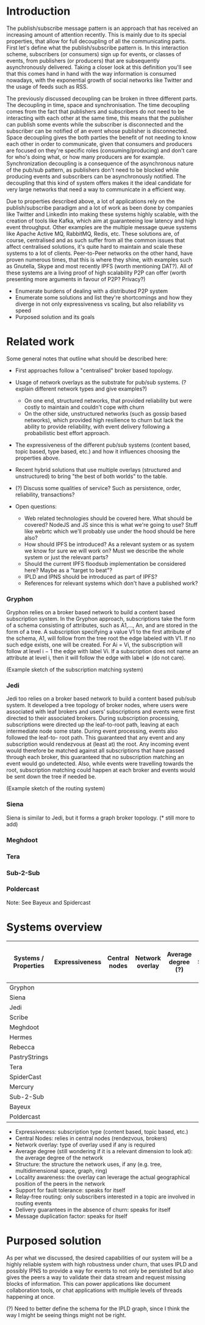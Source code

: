 
# Introduction

The publish/subscribe message pattern is an approach that has received an increasing amount of attention recently. This is mainly due to its special properties, that allow for full decoupling of all the communicating parts. First let's define what the publish/subscribe pattern is. In this interaction scheme, subscribers (or consumers) sign up for events, or classes of events, from publishers (or producers) that are subsequently asynchronously delivered. Taking a closer look at this definition you'll see that this comes hand in hand with the way information is consumed nowadays, with the exponential growth of social networks like Twitter and the usage of feeds such as RSS.

The previously discussed decoupling can be broken in three different parts. The decoupling in time, space and synchronisation.  The time decoupling comes from the fact that publishers and subscribers do not need to be interacting with each other at the same time, this means that the publisher can publish some events while the subscriber is disconnected and the subscriber can be notified of an event whose publisher is disconnected. Space decoupling gives the both parties the benefit of not needing to know each other in order to communicate, given that consumers and producers are focused on they're specific roles (consuming/producing) and don't care for who's doing what, or how many producers are for example. Synchronization decoupling is a consequence of the asynchronous nature of the pub/sub pattern, as publishers don't need to be blocked while producing events and subscribers can be asynchronously notified. The decoupling that this kind of system offers makes it the ideal candidate for very large networks that need a way to communicate in a efficient way. 

Due to properties described above, a lot of applications rely on the publish/subscribe paradigm and a lot of work as been done by companies like Twitter and LinkedIn into making these systems highly scalable, with the creation of tools like Kafka, which aim at guaranteeing low latency and high event throughput. Other examples are the multiple message queue systems like Apache Active MQ, RabbitMQ, Redis, etc. These solutions are, of course, centralised and as such suffer from all the common issues that affect centralised solutions, it's quite hard to maintain and scale these systems to a lot of clients. Peer-to-Peer networks on the other hand, have proven numerous times, that this is where they shine, with examples such as Gnutella, Skype and most recently IPFS (worth mentioning DAT?). All of these systems are a living proof of high scalability P2P can offer (worth presenting more arguments in favour of P2P? Privacy?)

- Enumerate burdens of dealing with a distributed P2P system
- Enumerate some solutions and list they're shortcomings and how they diverge in not only expressiveness vs scaling, but also reliability vs speed
- Purposed solution and its goals

# Related work

Some general notes that outline what should be described here:

- First approaches follow a "centralised" broker based topology.
- Usage of network overlays as the substrate for pub/sub systems. (? explain different network types and give examples?)
  - On one end, structured networks, that provided reliability but were costly to maintain and couldn't cope with churn
  - On the other side, unstructured networks (such as gossip based networks), which provided high resilience to churn but lack the ability to provide reliability, with event delivery following a probabilistic best effort approach.
- The expressiveness of the different pub/sub systems (content based, topic based, type based, etc.) and how it influences choosing the properties above.
- Recent hybrid solutions that use multiple overlays (structured and unstructured) to bring "the best of both worlds" to the table.
- (?) Discuss some qualities of service? Such as persistence, order, reliability, transactions?

- Open questions:
  - Web related technologies should be covered here. What should be covered? NodeJS and JS since this is what we're going to use? Stuff like webrtc which we'll probably use under the hood should be here also?
  - How should IPFS be introduced? As a relevant system or as system we know for sure we will work on? Must we describe the whole system or just the relevant parts?
  - Should the current IPFS floodsub implementation be considered here? Maybe as a "target to beat"?
  - IPLD and IPNS should be introduced as part of IPFS?
  - References for relevant systems which don't have a published work?

### Gryphon
Gryphon relies on a broker based network to build a content based subscription system. In the Gryphon approach, subscriptions take the form of a schema consisting of attributes, such as A1,..., An, and are stored in the form of a tree. A subscription specifying a value V1 to the first attribute of the schema, A1, will follow from the tree root the edge labeled with V1. If no such edge exists, one will be created. For Ai = Vi, the subscription will follow at level i − 1 the edge with label Vi. If a subscription does not name an attribute at level i, then it will follow the edge with label ∗ (do not care).

(Example sketch of the subscription matching system)

### Jedi

Jedi too relies on a broker based network to build a content based pub/sub system. It developed a tree topology of broker nodes, where users were associated with leaf brokers and users’ subscriptions and events were first directed to their associated brokers. During subscription processing, subscriptions were directed up the leaf-to-root path, leaving at each intermediate node some state. During event processing, events also followed the leaf-to- root path. This guaranteed that any event and any subscription would rendezvous at (least at) the root. Any incoming event would therefore be matched against all subscriptions that have passed through each broker, this guaranteed that no subscription matching an event would go undetected. Also, while events were travelling towards the root, subscription matching could happen at each broker and events would be sent down the tree if needed be.

(Example sketch of the routing system)

### Siena

Siena is similar to Jedi, but it forms a graph broker topology. (* still more to add)

### Meghdoot

### Tera

### Sub-2-Sub

### Poldercast

Note: See Bayeux and Spidercast

# Systems overview

| Systems / Properties | Expressiveness | Central nodes | Network overlay | Average degree (?) | Structure | Locality awareness | Support for fault tolerance | Relay-free routing | Delivery guarantees in the absence of churn | Message duplication factor |
|----------------------|:--------------:|:-------------:|:---------------:|:------------------:|:---------:|:------------------:|:---------------------------:|:------------------:|:-------------------------------------------:|:--------------------------:|
| Gryphon              |                |               |                 |                    |           |                    |                             |                    |                                             |                            |
| Siena                |                |               |                 |                    |           |                    |                             |                    |                                             |                            |
| Jedi                 |                |               |                 |                    |           |                    |                             |                    |                                             |                            |
| Scribe               |                |               |                 |                    |           |                    |                             |                    |                                             |                            |
| Meghdoot             |                |               |                 |                    |           |                    |                             |                    |                                             |                            |
| Hermes               |                |               |                 |                    |           |                    |                             |                    |                                             |                            |
| Rebecca              |                |               |                 |                    |           |                    |                             |                    |                                             |                            |
| PastryStrings        |                |               |                 |                    |           |                    |                             |                    |                                             |                            |
| Tera                 |                |               |                 |                    |           |                    |                             |                    |                                             |                            |
| SpiderCast           |                |               |                 |                    |           |                    |                             |                    |                                             |                            |
| Mercury              |                |               |                 |                    |           |                    |                             |                    |                                             |                            |
| Sub-2-Sub            |                |               |                 |                    |           |                    |                             |                    |                                             |                            |
| Bayeux               |                |               |                 |                    |           |                    |                             |                    |                                             |                            |
| Poldercast           |                |               |                 |                    |           |                    |                             |                    |                                             |                            |

- Expressiveness: subscription type (content based, topic based, etc.)
- Central Nodes: relies in central nodes (rendezvous, brokers)
- Network overlay: type of overlay used if any is required
- Average degree (still wondering if it is a relevant dimension to look at): the average degree of the network
- Structure: the structure the network uses, if any (e.g. tree, multidimensional space, graph, ring)
- Locality awareness: the overlay can leverage the actual geographical position of the peers in the network
- Support for fault tolerance: speaks for itself
- Relay-free routing: only subscribers interested in a topic are involved in routing events
- Delivery guarantees in the absence of churn: speaks for itself
- Message duplication factor: speaks for itself

# Purposed solution

As per what we discussed, the desired capabilities of our system will be a highly reliable system with high robustness under churn, that uses IPLD and possibly IPNS to provide a way for events to not only be persisted but also gives the peers a way to validate their data stream and request missing blocks of information. This can power applications like document collaboration tools, or chat applications with multiple levels of threads happening at once.

(?) Need to better define the schema for the IPLD graph, since I think the way I might be seeing things might not be right.
